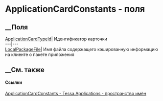 # ApplicationCardConstants - поля
##  __Поля
[ApplicationCardTypeId](F_Tessa_Applications_ApplicationCardConstants_ApplicationCardTypeId.htm)|
Идентификатор карточки  
---|---  
[LocalPackageFile](F_Tessa_Applications_ApplicationCardConstants_LocalPackageFile.htm)|
Имя файла содержащего кэшированную информацию на клиенте о пакете приложения  
## __См. также
#### Ссылки
[ApplicationCardConstants -
](T_Tessa_Applications_ApplicationCardConstants.htm)
[Tessa.Applications - пространство имён](N_Tessa_Applications.htm)
